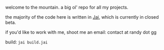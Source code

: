welcome to the mountain.
a big ol' repo for all my projects.

the majority of the code here is written in [Jai](https://www.reddit.com/r/Jai/), which is currently in closed beta.

if you'd like to work with me, shoot me an email: contact at randy dot gg

build: `jai build.jai`